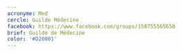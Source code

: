 ```yaml
---
acronyme: Med
cercle: Guilde Médecine
facebook: https://www.facebook.com/groups/158755565658
brief: Guilde de Médecine
color: '#D20001'
---
```

